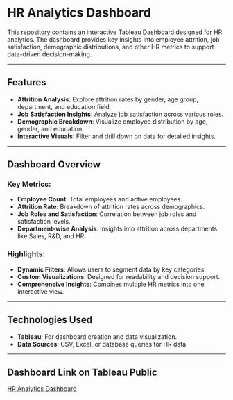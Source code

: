 # HR Analytics Dashboard

This repository contains an interactive Tableau Dashboard designed for HR analytics. The dashboard provides key insights into employee attrition, job satisfaction, demographic distributions, and other HR metrics to support data-driven decision-making.

---

## Features

- **Attrition Analysis**: Explore attrition rates by gender, age group, department, and education field.
- **Job Satisfaction Insights**: Analyze job satisfaction across various roles.
- **Demographic Breakdown**: Visualize employee distribution by age, gender, and education.
- **Interactive Visuals**: Filter and drill down on data for detailed insights.

---

## Dashboard Overview

### Key Metrics:
- **Employee Count**: Total employees and active employees.
- **Attrition Rate**: Breakdown of attrition rates across demographics.
- **Job Roles and Satisfaction**: Correlation between job roles and satisfaction levels.
- **Department-wise Analysis**: Insights into attrition across departments like Sales, R&D, and HR.

### Highlights:
- **Dynamic Filters**: Allows users to segment data by key categories.
- **Custom Visualizations**: Designed for readability and decision support.
- **Comprehensive Insights**: Combines multiple HR metrics into one interactive view.

---

## Technologies Used

- **Tableau**: For dashboard creation and data visualization.
- **Data Sources**: CSV, Excel, or database queries for HR data.

---
## Dashboard Link on Tableau Public
[HR Analytics Dashboard](https://public.tableau.com/views/HRAnalyticsDashboard_17203744416520/HRAnalyticsDashboards?:language=en-US&:sid=&:redirect=auth&:display_count=n&:origin=viz_share_link)
